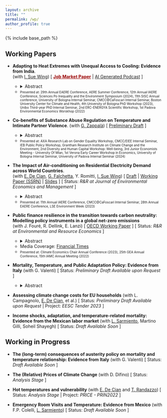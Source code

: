 ```yaml
---
layout: archive
title: ""
permalink: /wp/
author_profile: true
---
```


{% include base_path %}

## Working Papers

- **Adapting to Heat Extremes with Unequal Access to Cooling: Evidence from India**. <br/> 
(with [I. Sue Wing](https://people.bu.edu/isw/)) [ [<span style="color:#990000; text-decoration:underline">**Job Market Paper**</span>](https://fpavanello.github.io/files/fp_jmp.pdf) &#124; [AI Generated Podcast](https://fpavanello.github.io/files/jmp.wav) ] 
   - <details> 
      <summary>Abstract</summary><p align="justify"> As global temperatures rise, the unequal access to residential cooling technologies, especially air conditioning, poses a critical challenge for heat adaptation in developing countries. To mitigate this disparity, affordable alternatives like evaporative coolers have been proposed. However, the extent to which they provide protection against extreme heat is uncertain. This paper investigates the inequality in heat adaptation, examining the effectiveness of alternative cooling technologies in mitigating mortality impacts from extreme heat in India for the period 2014-2019. Our empirical results highlight a critical trade-off in heat adaptation. While we find that the expensive air-conditioning proves to be highly effective in reducing temperature-related mortality, its ownership and use remains low, predominantly limited to high-income cities. In contrast, many Indian households, including low-income ones, purchase and use cheaper evaporative coolers, which we estimate offer reduced protection against heat stress. Our analysis then reveals that heat adaptation technologies have collectively reduced heat-related deaths by 21%, generating an annual gross welfare gain of $32 billion. Notably, the wide prevalence of evaporative coolers contributes to two-thirds of these benefits. Yet, our counterfactual scenario demonstrates that air conditioners, if as widespread as evaporative coolers, could have prevented 47% of the heat-related deaths. We conclude showing that subsidising air-conditioning is a cost-effective way to reduce heat-related mortality in India. </p></details> 
   - <font size = "1"> Presented at: 29th Annual EAERE Conference, AERE Summer Conference, 12th Annual IAERE Conference, Sciences Po Inequality and the Environment Symposium (2024), 11th SISC Annual conference, University of Bologna Internal Seminar, CMCC@CaFoscari Internal Seminar, Boston University Center for Climate and Health, 4th University of Bologna PhD Workshop (2023), Unibo Third-year PhD Internal Seminar, 2nd ERC-ENERGYA Scientific Workshop, 1st Padova Environmental Economics Worskhop (2022) </font>

- **Co-benefits of Substance Abuse Regulation on Temperature and Intimate Partner Violence**. (with [G. Zappalà](https://guglielmozappala.github.io/)) [ [Preliminary Draft](https://fpavanello.github.io/files/fp_gz_wp.pdf) ]
  - <details> 
      <summary>Abstract</summary><p align="justify"> Intimate Partner Violence (IPV) is a critical public health concern often linked to substance abuse. Environmental factors can exacerbate substance addiction and use, potentially leading to increased violence. Building on prior work showing that higher temperatures increase violent behavior, we investigate whether substance abuse regulations affect the relationship between temperature and IPV. Leveraging administrative data combined with random fluctuations in daily temperature the jurisdiction level in the United States, we document that an exogenous abuse-deterrent reformulation of opioids in 2010 significantly attenuates the temperature-IPV relationship in counties with higher initial rates of prescription opioid usage. Our main mechanism suggests an indirect reduction in the complementary use of other substances, particularly alcohol, during hot days. Our findings indicate that policies targeting substance abuse may have co-benefits in mitigating the adverse effects of temperature increases. </p></details>
  - <font size = "1"> Presented at: AXA Research Lab on Gender Equality Workshop, CMCC/EIEE Internal Seminar, IEB Public Policy Workshop, Grantham Research Institute on Climate Change and the Environment, 2nd Diversity and Human Capital Workshop: Well-being, 3rd Junior Economists Meeting - University Of Mlan, 1st Verona Early Career Workshop in Economics, University of Bologna Internal Seminar, University of Padova Internal Seminar (2024) </font>

- **The Impact of Air-conditioning on Residential Electricity Demand across World Countries**. <br/> 
(with [E. De Cian](https://www.unive.it/data/persone/5591358), [G. Falchetta](https://sites.google.com/view/g-falc/home?authuser=0), Y. Romitti, [I. Sue Wing](https://people.bu.edu/isw/)) [ [Draft](https://fpavanello.github.io/files/acglobal_wp.pdf) &#124; [Working Paper (SSRN)](https://papers.ssrn.com/sol3/papers.cfm?abstract_id=4604871) &#124; [Slides](https://fpavanello.github.io/files/acglobal_slides.pdf) ] [ Status: _R&R at Journal of Environmental Economics and Management_ ]
  - <details> 
      <summary>Abstract</summary><p align="justify"> This paper provides the first global assessment of the energy implications of households' climate change adaptation through air-conditioning. We pool household survey data from 25 countries and employ a discrete-continuous choice econometric framework to simultaneously estimate the adoption and utilisation of air-conditioning. After identifying how individual drivers determine households' adaptation behaviours, we combine the estimated responses with socioeconomic, demographic, and, climate change scenarios available at a high spatial resolution to project future air-conditioning adoption and electricity demand, as well as the contribution of individual determinants. On average, we find that air-conditioning ownership increases households' electricity consumption by 34%, but the effect is highly heterogeneous, and it varies with weather conditions, income levels and across countries, revealing the importance of behaviors, practices, climate, and technologies. Compared to other socioeconomic, demographic, and climatic drivers of electricity demand, air-conditioning has the leading marginal effect, and it can account for a significant share of households' budget. We then show that, especially in developing and emerging countries, age, education, and urbanisation reinforce the positive, long-term effect of income and high temperatures on air-conditioning adoption and electricity demand for space cooling. The overall effect of socio-demographic, economic, and climatic drivers is a net increase in regional and global air-conditioning electricity by 2050, with a related social cost $128-175 billion due to the additional CO<sub>2</sub> emissions. Our findings highlight electricity expenditure for air-conditioning serves as an important benchmark for tracking a new dimension of energy poverty related to the need of space cooling. Moreover, our projections point at the emerging risk associated with this form of households' adaptation. </p></details>
   - <font size = "1"> Presented at: 11th Annual IAERE Conference, CMCC@CaFoscari Internal Seminar, 28th Annual EAERE Conference, LSE Environment Week (2023) </font>

- **Public finance resilience in the transition towards carbon neutrality: Modelling policy instruments in a global net-zero emissions** <br/> 
(with J. Fouré, R. Dellink, E. Lanzi) [ [OECD Working Paper](https://www.oecd-ilibrary.org/environment/public-finance-resilience-in-the-transition-towards-carbon-neutrality_7f3275e0-en) ] [ Status: _R&R at Environmental and Resource Economics_ ]
  - <details>
      <summary>Abstract</summary><p align="justify"> This paper presents a detailed economic modelling analysis of public finance in the transition towards carbon neutrality. It outlines results from a Net-Zero Emission Ambition scenario, which reflects the ambition to achieve net-zero carbon dioxide emissions globally by mid-century, using a broad and regionspecific policy package that combines various policy instruments: carbon pricing, removal of fossil fuel support, regulations in the power sector, and other policies that stimulate investments by firms and households to reduce and decarbonise energy use. The analysis relies on the OECD global computable general equilibrium ENV-Linkages model. Results show that transitioning towards carbon neutrality is feasible when considering economic and fiscal consequences. The scenario achieves carbon neutrality while maintaining continued economic growth, despite a limited negative impact on global GDP and on public revenues. The fiscal effects reflect a tradeoff between instruments that increase public revenues (carbon pricing) or reduce public expenditures (fossil fuel subsidies removal), on the one hand, and more costly instruments (subsidies) and indirect effects (tax base erosion and changes in fiscal and economic structure) on the other hand. </p></details>
  - Media Coverage: [Financial Times](https://t.co/aip0DwlWXv) 
  - <font size = "1"> Presented at: Climate Economics Chair Annual Conference (2023), 25th GEA Annual Conference, 15th IAMC Annual Meeting (2022) </font>

- **Mortality, Temperature, and Public Adaptation Policy: Evidence from Italy** (with G. Valenti) [ Status: _Preliminary Draft Available upon Request_ ]
    - <details>
      <summary>Abstract</summary><p align="justify"> In 2004, Italy introduced a national program to prevent and tackle heat-related health risks. This initiative includes public awareness campaigns, the establishment of heatwave warning systems, and the implementation of hospital protocols, among other measures. By leveraging administrative mortality data and a Difference-in-Differences-in-Temperature (DiDiT) approach, this paper shows that, on average, the policy has mitigated the effect of hot temperatures (days above 30 °C) by more than 57%. A key contribution to the policy's success pertains to the behavioural responses triggered by the implementation of the Heat Health Watch Warning Systems (HHWWS). By employing a staggered Difference-in-Differences-in-Temperature (DiDiT) approach, we find that the HHWWS led to a significant reduction in excess mortality (-22%) due to daily average temperatures exceeding 30 °C among treated provinces, compared to both not-yet and never-treated provinces. The effectiveness of the warning system becomes particularly pronounced after the third year of its implementation. Importantly, this mitigating effect remains robust even when considering the penetration of air conditioning. Our findings underscore the crucial role of public adaptation policies in coping with the increasing risk of heat stress. </p></details>

- **Assessing climate change costs for EU households** (with L. Campagnolo, [E. De Cian](https://www.unive.it/data/persone/5591358), et al.) [ Status: _Preliminary Draft Available upon Request_ &#124; Project: _EESC Tender 2023_ ]

- **Income shocks, adaptation, and temperature-related mortality: Evidence from the Mexican labor market** (with [L. Sarmiento](https://www.luissarmiento.com/), Martino Gilli, Soheil Shayegh) [ Status: _Draft Available Soon_ ]
      
## Working in Progress

- **The (long-term) consequences of austerity policy on mortality and temperature relationship: Evidence from Italy** (with G. Valenti) [ Status: _Draft Available Soon_ ]

- **The (Relative) Prices of Climate Change** (with D. Difino) [ Status: _Analysis Stage_ ]

- **Hot temperatures and vulnerability** (with [E. De Cian](https://www.unive.it/data/persone/5591358) and [T. Randazzo](https://sites.google.com/site/teresarandazzosite/)) [ Status: _Analysis Stage_ &#124; Project: _PRICE - PRIN2022_ ]

- **Emergency Room Visits and Temperature: Evidence from Mexico** (with F.P. Colelli, [L. Sarmiento](https://www.luissarmiento.com/)) [ Status: _Draft Available Soon_ ]



